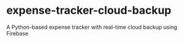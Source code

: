 # expense-tracker-cloud-backup
A Python-based expense tracker with real-time cloud backup using Firebase
